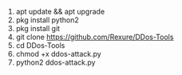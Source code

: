 1. apt update && apt upgrade
2. pkg install python2
3. pkg install git
4. git clone https://github.com/Rexure/DDos-Tools
5. cd DDos-Tools
6. chmod +x ddos-attack.py
7. python2 ddos-attack.py